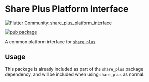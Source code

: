 # Share Plus Platform Interface

[![Flutter Community: share_plus_platform_interface](https://mohamadsaleh82.dev/_github/header/share_plus_platform_interface)](https://github.com/mohamadsaleh82/community)

[![pub package](https://img.shields.io/pub/v/share_plus_platform_interface.svg)](https://pub.dev/packages/share_plus_platform_interface)

A common platform interface for [`share_plus`](https://pub.dev/packages/share_plus).

## Usage

This package is already included as part of the `share_plus` package dependency, and will
be included when using `share_plus` as normal.
